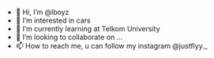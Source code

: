 - 👋 Hi, I’m @lboyz
- 👀 I’m interested in cars
- 🌱 I’m currently learning at Telkom University
- 💞️ I’m looking to collaborate on ...
- 📫 How to reach me, u can follow my instagram @justflyy._

<!---
lboyz/lboyz is a ✨ special ✨ repository because its `README.md` (this file) appears on your GitHub profile.
You can click the Preview link to take a look at your changes.
--->
